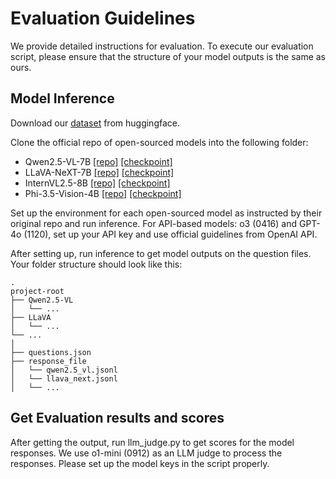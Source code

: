 # Evaluation Guidelines
We provide detailed instructions for evaluation. To execute our evaluation script, please ensure that the structure of your model outputs is the same as ours.

## Model Inference

Download our [dataset](https://huggingface.co/datasets/rippleripple/iReason) from huggingface.

Clone the official repo of open-sourced models into the following folder:
* Qwen2.5-VL-7B [[repo]](https://github.com/QwenLM/Qwen2.5-VL) [[checkpoint]](https://huggingface.co/Qwen/Qwen2.5-VL-7B-Instruct)
* LLaVA-NeXT-7B [[repo]](https://github.com/LLaVA-VL/LLaVA-NeXT) [[checkpoint]](https://huggingface.co/llava-hf/llava-v1.6-mistral-7b-hf)
* InternVL2.5-8B [[repo]](https://github.com/OpenGVLab/InternVL) [[checkpoint]](https://huggingface.co/OpenGVLab/InternVL2_5-8B)
* Phi-3.5-Vision-4B [[repo]](https://github.com/microsoft/Phi-3CookBook) [[checkpoint]](https://huggingface.co/microsoft/Phi-3.5-vision-instruct)

Set up the environment for each open-sourced model as instructed by their original repo and run inference. For API-based models: o3 (0416) and GPT-4o (1120), set up your API key and use official guidelines from OpenAI API.

After setting up, run inference to get model outputs on the question files. Your folder structure should look like this:

    .   
    project-root
    ├── Qwen2.5-VL
    │   └── ...
    ├── LLaVA
    │   └── ...
    └── ...
    │
    ├── questions.json
    ├── response_file
    │   └── qwen2.5_vl.jsonl
    │   └── llava_next.jsonl
    │   └── ...

## Get Evaluation results and scores

After getting the output, run llm_judge.py to get scores for the model responses. We use o1-mini (0912) as an LLM judge to process the responses. Please set up the model keys in the script properly.


